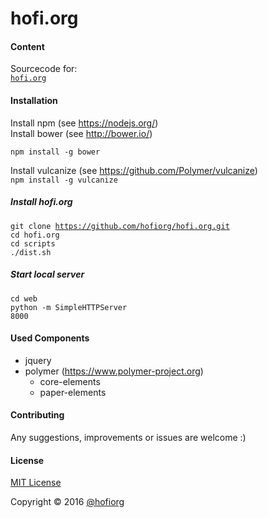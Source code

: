 hofi.org
========

#### Content

Sourcecode for: <br/>
<code>[hofi.org](http://www.hofi.org)</code><br/>

#### Installation

Install npm (see https://nodejs.org/)<br/>
Install bower (see http://bower.io/)

<code>npm install -g bower</code><br/>

Install vulcanize (see https://github.com/Polymer/vulcanize)<br/>
<code>npm install -g vulcanize</code><br/>

##### Install hofi.org

<code>git clone https://github.com/hofiorg/hofi.org.git</code><br/>
<code>cd hofi.org</code><br/>
<code>cd scripts</code><br/>
<code>./dist.sh</code><br/>

##### Start local server

<code>cd web</code><br/>
<code>python -m SimpleHTTPServer 8000</code><br/>

#### Used Components

* jquery
* polymer (https://www.polymer-project.org)
    * core-elements
    * paper-elements

#### Contributing
Any suggestions, improvements or issues are welcome :)

#### License
[MIT License](http://opensource.org/licenses/MIT)

Copyright &copy; 2016 [@hofiorg](https://github.com/hofiorg)
